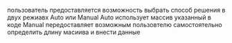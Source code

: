 пользователь предоставляется возможность выбрать способ решения в двух режиавх Auto или Manual
Auto использует массив указанный в коде
Manual передоставляет возможным пользовтелю самостоятельно определить длину масиива и внести данные